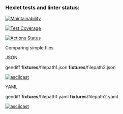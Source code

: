 ### Hexlet tests and linter status:
<!-- [![hexlet-check](https://github.com/webcat70/frontend-project-46/actions/workflows/hexlet-check.yml/badge.svg)](https://github.com/webcat70/frontend-project-46/actions/workflows/hexlet-check.yml) -->

[![Maintainability](https://api.codeclimate.com/v1/badges/dcde89c0eca548715f30/maintainability)](https://codeclimate.com/github/webcat70/frontend-project-46/maintainability)

[![Test Coverage](https://api.codeclimate.com/v1/badges/dcde89c0eca548715f30/test_coverage)](https://codeclimate.com/github/webcat70/frontend-project-46/test_coverage)

[![Actions Status](https://github.com/webcat70/frontend-project-46/workflows/hexlet-check/badge.svg)](https://github.com/webcat70/frontend-project-46/actions)

Comparing simple files

JSON

gendiff __fixtures__/filepath1.json __fixtures__/filepath2.json

[![asciicast](https://asciinema.org/a/0cSbQj1iKHYRapRPcNB5HXC5j.svg)](https://asciinema.org/a/0cSbQj1iKHYRapRPcNB5HXC5j)

YAML

gendiff __fixtures__/filepath1.yaml __fixtures__/filepath2.yaml

[![asciicast](https://asciinema.org/a/PEvUMcTrjkijuSFDPWmVLBrvY.svg)](https://asciinema.org/a/PEvUMcTrjkijuSFDPWmVLBrvY)